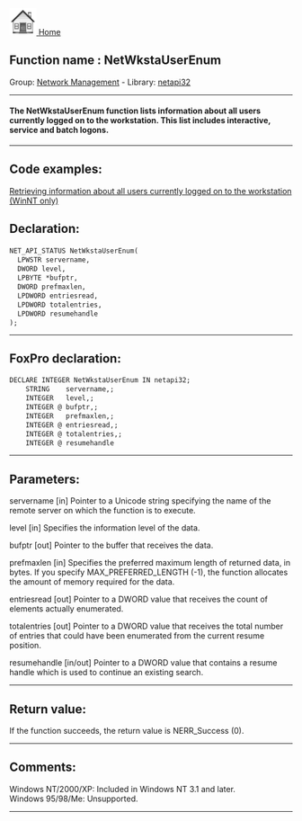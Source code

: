 [<img src="../../images/home.png"> Home ](https://github.com/VFPX/Win32API)  

## Function name : NetWkstaUserEnum
Group: [Network Management](../../functions_group.md#Network_Management)  -  Library: [netapi32](../../../libraries.md#netapi32)  
***  


#### The NetWkstaUserEnum function lists information about all users currently logged on to the workstation. This list includes interactive, service and batch logons.
***  


## Code examples:
[Retrieving information about all users currently logged on to the workstation (WinNT only)](../../samples/sample_167.md)  

## Declaration:
```foxpro  
NET_API_STATUS NetWkstaUserEnum(
  LPWSTR servername,
  DWORD level,
  LPBYTE *bufptr,
  DWORD prefmaxlen,
  LPDWORD entriesread,
  LPDWORD totalentries,
  LPDWORD resumehandle
);  
```  
***  


## FoxPro declaration:
```foxpro  
DECLARE INTEGER NetWkstaUserEnum IN netapi32;
	STRING    servername,;
	INTEGER   level,;
	INTEGER @ bufptr,;
	INTEGER   prefmaxlen,;
	INTEGER @ entriesread,;
	INTEGER @ totalentries,;
	INTEGER @ resumehandle  
```  
***  


## Parameters:
servername 
[in] Pointer to a Unicode string specifying the name of the remote server on which the function is to execute. 

level 
[in] Specifies the information level of the data.

bufptr 
[out] Pointer to the buffer that receives the data. 

prefmaxlen 
[in] Specifies the preferred maximum length of returned data, in bytes. If you specify MAX_PREFERRED_LENGTH (-1), the function allocates the amount of memory required for the data. 

entriesread 
[out] Pointer to a DWORD value that receives the count of elements actually enumerated. 

totalentries 
[out] Pointer to a DWORD value that receives the total number of entries that could have been enumerated from the current resume position. 

resumehandle 
[in/out] Pointer to a DWORD value that contains a resume handle which is used to continue an existing search.   
***  


## Return value:
If the function succeeds, the return value is NERR_Success (0).  
***  


## Comments:
Windows NT/2000/XP: Included in Windows NT 3.1 and later.  
Windows 95/98/Me: Unsupported.  
  
***  

